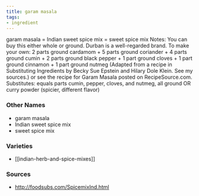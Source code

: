 ```yaml
---
title: garam masala
tags:
- ingredient
---
```

garam masala = Indian sweet spice mix = sweet spice mix Notes: You can buy this either whole or ground. Durban is a well-regarded brand. To make your own: 2 parts ground cardamom + 5 parts ground coriander + 4 parts ground cumin + 2 parts ground black pepper + 1 part ground cloves + 1 part ground cinnamon + 1 part ground nutmeg (Adapted from a recipe in Substituting Ingredients by Becky Sue Epstein and Hilary Dole Klein. See my sources.) or see the recipe for Garam Masala posted on RecipeSource.com. Substitutes: equals parts cumin, pepper, cloves, and nutmeg, all ground OR curry powder (spicier, different flavor)

### Other Names

* garam masala
* Indian sweet spice mix
* sweet spice mix

### Varieties

* [[indian-herb-and-spice-mixes]]

### Sources
* http://foodsubs.com/SpicemixInd.html
